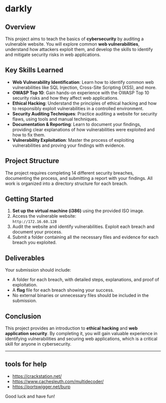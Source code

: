 # darkly

## Overview

This project aims to teach the basics of **cybersecurity** by auditing a vulnerable website. You will explore common **web vulnerabilities**, understand how attackers exploit them, and develop the skills to identify and mitigate security risks in web applications.

## Key Skills Learned

- **Web Vulnerability Identification**: Learn how to identify common web vulnerabilities like SQL Injection, Cross-Site Scripting (XSS), and more.
- **OWASP Top 10**: Gain hands-on experience with the OWASP Top 10 security risks and how they affect web applications.
- **Ethical Hacking**: Understand the principles of ethical hacking and how to responsibly exploit vulnerabilities in a controlled environment.
- **Security Auditing Techniques**: Practice auditing a website for security flaws, using tools and manual techniques.
- **Documentation & Reporting**: Learn to document your findings, providing clear explanations of how vulnerabilities were exploited and how to fix them.
- **Vulnerability Exploitation**: Master the process of exploiting vulnerabilities and proving your findings with evidence.

## Project Structure

The project requires completing 14 different security breaches, documenting the process, and submitting a report with your findings. All work is organized into a directory structure for each breach.

## Getting Started

1. **Set up the virtual machine (i386)** using the provided ISO image.
2. Access the vulnerable website:  
   `http://172.16.60.128`
3. Audit the website and identify vulnerabilities. Exploit each breach and document your process.
4. Submit a folder containing all the necessary files and evidence for each breach you exploited.

## Deliverables

Your submission should include:
- A folder for each breach, with detailed steps, explanations, and proof of exploitation.
- A **flag** file for each breach showing your success.
- No external binaries or unnecessary files should be included in the submission.

## Conclusion

This project provides an introduction to **ethical hacking** and **web application security**. By completing it, you will gain valuable experience in identifying vulnerabilities and securing web applications, which is a critical skill for anyone in cybersecurity.

---

## tools for help

- https://crackstation.net/
- https://www.cachesleuth.com/multidecoder/
- https://portswigger.net/burp

Good luck and have fun!

